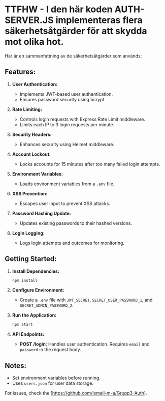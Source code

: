 # TTFHW - I den här koden AUTH-SERVER.JS implementeras flera säkerhetsåtgärder för att skydda mot olika hot. 
Här är en sammanfattning av de säkerhetsåtgärder som används:

## Features:

1. **User Authentication:**
   - Implements JWT-based user authentication.
   - Ensures password security using bcrypt.

2. **Rate Limiting:**
   - Controls login requests with Express Rate Limit middleware.
   - Limits each IP to 3 login requests per minute.

3. **Security Headers:**
   - Enhances security using Helmet middleware.

4. **Account Lockout:**
   - Locks accounts for 15 minutes after too many failed login attempts.

5. **Environment Variables:**
   - Loads environment variables from a `.env` file.

6. **XSS Prevention:**
   - Escapes user input to prevent XSS attacks.

7. **Password Hashing Update:**
   - Updates existing passwords to their hashed versions.

8. **Login Logging:**
   - Logs login attempts and outcomes for monitoring.

## Getting Started:

1. **Install Dependencies:**
   ```bash
   npm install
   ```

2. **Configure Environment:**
   - Create a `.env` file with `JWT_SECRET`, `SECRET_USER_PASSWORD_1`, and `SECRET_ADMIN_PASSWORD_2`.

3. **Run the Application:**
   ```bash
   npm start
   ```

4. **API Endpoints:**
   - **POST /login:** Handles user authentication. Requires `email` and `password` in the request body.

## Notes:
- Set environment variables before running.
- Uses `users.json` for user data storage.


For issues, check the [https://github.com/Ismail-m-a/Grupp3-Auth).

